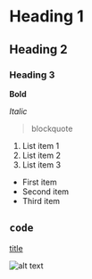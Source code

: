 # Heading 1

## Heading 2

### Heading 3

**Bold**

*Italic*

> blockquote         

1. List item 1
2. List item 2
3. List item 3

- First item
- Second item
- Third item

`code`
--

[title](https://www.oi.com)

![alt text](../ola.jpg)

